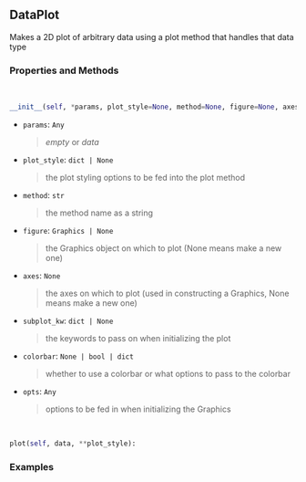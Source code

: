 ## <a id="McUtils.Plots.Plots.DataPlot">DataPlot</a>
Makes a 2D plot of arbitrary data using a plot method that handles that data type

### Properties and Methods
<a id="McUtils.Plots.Plots.DataPlot.__init__">&nbsp;</a>
```python
__init__(self, *params, plot_style=None, method=None, figure=None, axes=None, subplot_kw=None, colorbar=None, **opts): 
```

- `params`: `Any`
    >_empty_ or _data_
- `plot_style`: `dict | None`
    >the plot styling options to be fed into the plot method
- `method`: `str`
    >the method name as a string
- `figure`: `Graphics | None`
    >the Graphics object on which to plot (None means make a new one)
- `axes`: `None`
    >the axes on which to plot (used in constructing a Graphics, None means make a new one)
- `subplot_kw`: `dict | None`
    >the keywords to pass on when initializing the plot
- `colorbar`: `None | bool | dict`
    >whether to use a colorbar or what options to pass to the colorbar
- `opts`: `Any`
    >options to be fed in when initializing the Graphics

<a id="McUtils.Plots.Plots.DataPlot.plot">&nbsp;</a>
```python
plot(self, data, **plot_style): 
```

### Examples
